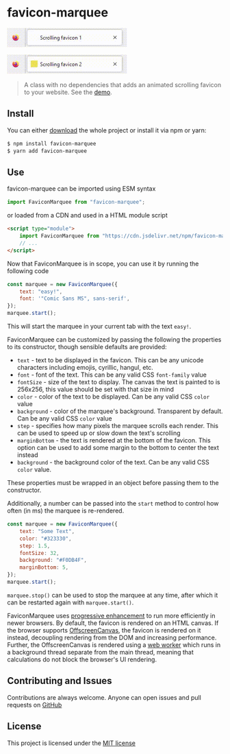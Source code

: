 # favicon-marquee

![Scrolling text example 1](./examples/scrolling-example-1.gif)

![Scrolling text example 2](./examples/scrolling-example-2.gif)

> A class with no dependencies that adds an animated scrolling
> favicon to your website.
> See the [demo](https://laane.xyz/favicon/example1.html).

## Install

You can either [download](https://github.com/StenAL/favicon-marquee/archive/master.zip)
the whole project or install it via npm or yarn:

```sh
$ npm install favicon-marquee
$ yarn add favicon-marquee
```

## Use

favicon-marquee can be imported using ESM syntax

```js
import FaviconMarquee from "favicon-marquee";
```

or loaded from a CDN and used in a HTML module script

```html
<script type="module">
    import FaviconMarquee from "https://cdn.jsdelivr.net/npm/favicon-marquee/lib/main.js";
    // ...
</script>
```

Now that FaviconMarquee is in scope, you can use it by running the following code

```js
const marquee = new FaviconMarquee({
    text: "easy!",
    font: '"Comic Sans MS", sans-serif',
});
marquee.start();
```

This will start the marquee in your current tab with the text `easy!`.

FaviconMarquee can be customized by passing the following the properties
to its constructor, though sensible defaults are provided:

- `text` - text to be displayed in the favicon. This can be any unicode characters
  including emojis, cyrillic, hangul, etc.
- `font` - font of the text. This can be any valid CSS `font-family` value
- `fontSize` - size of the text to display. The canvas the text is painted to is 256x256,
  this value should be set with that size in mind
- `color` - color of the text to be displayed. Can be any valid CSS `color` value
- `background` - color of the marquee's background. Transparent by default. Can be
  any valid CSS `color` value
- `step` - specifies how many pixels the marquee scrolls each render. This can be used
  to speed up or slow down the text's scrolling
- `marginBottom` - the text is rendered at the bottom of the favicon. This option
  can be used to add some margin to the bottom to center the text instead
- `background` - the background color of the text. Can be any valid CSS `color` value.

These properties must be wrapped in an object before passing them to the constructor.

Additionally, a number can be passed into the `start` method to control how often (in ms) the
marquee is re-rendered.

```js
const marquee = new FaviconMarquee({
    text: "Some Text",
    color: "#323330",
    step: 1.5,
    fontSize: 32,
    background: "#F0DB4F",
    marginBottom: 5,
});
marquee.start();
```

`marquee.stop()` can be used to stop the marquee at any time, after which it can be restarted again with `marquee.start()`.

FaviconMarquee uses [progressive enhancement](https://en.wikipedia.org/wiki/Progressive_enhancement) to run more
efficiently in newer browsers. By default, the favicon is rendered on an HTML canvas. If the
browser supports [OffscreenCanvas](https://developer.mozilla.org/en-US/docs/Web/API/OffscreenCanvas), the favicon is
rendered on it instead, decoupling rendering from the DOM and increasing performance. Further, the OffscreenCanvas is rendered
using a [web worker](https://developer.mozilla.org/en-US/docs/Web/API/Web_Workers_API) which runs in a background thread
separate from the main thread, meaning that calculations do not block the browser's UI rendering.

## Contributing and Issues

Contributions are always welcome. Anyone can open issues and
pull requests on [GitHub](https://github.com/StenAL/favicon-marquee)

## License

This project is licensed under the [MIT license](https://github.com/StenAL/favicon-marquee/blob/master/LICENSE)
